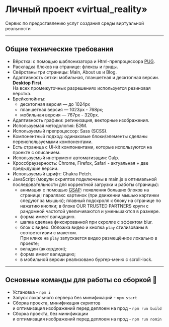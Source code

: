 # Личный проект «virtual_reality»

Сервис по предоставлению услуг создания среды виртуальной реальности

---

## Общие технические требования

* Вёрстка: с помощью шаблонизатора и Html-препроцессора [PUG](https://pugjs.org/api/getting-started.html).
* Раскладка блоков на странице: флексы и гриды.
* Свёрстаны три страницы: Main, About us и Blog.
* Адаптивность сетки: мобильная, планшетная и десктопная версии. **Desktop First**. <br>
На всех промежуточных разрешениях используется резиновая вёрстка.
* Брейкопойнты:
  - десктопная версия — до 1024px
  - планшетная версия — 1023px - 768px;
  - мобильная версия — 767px - 320px.
* Адаптивность графики: ретинизация, векторные изображения.
* Используемая методология: БЭМ.
* Используемый препроцессор: Sass (SCSS).
* Компонентный подход: одинаковые блоки/элементы сделаны переиспользуемыми компонентами.
* Есть страница с UI-kit компонентами, которые используются на проекте с описанием.
* Используемый инструмент автоматизации: Gulp.
* Кроссбраузерность: Chrome, Firefox, Safari - актуальная + две предыдущие версии.
* Используемый шрифт: Chakra Petch.
* JavaScript (модули скриптов подключены в main.js в оптимальной последовательности для корректной загрузки и работы страницы):
  - анимация с помощью [GSAP](https://gsap.com/):
    появления больших блоков на странице;
    параллакс картинок (при движении мышью картинки следуют за мышью);
    плавный подскролл к блоку на странице по нажатию кнопки;
    в блоке OUR TRUSTED PARTNERS круги с рандомной частотой увеличиваются и уменьшаются в размере.
  - форма имеет валидацию.
  - шапка сделана фиксированной при скролле с эффектом blur.
  - блок с видео. Обложка видео и кнопка `play` стилизованы в соответстивии с макетом.<br>
  При клике на `play` запускается видео размещённое локально в проекте;
  - вкладки (аккордеон);
  - форма имеет валидацию;
  - в мобильной версии реализовано бургер-меню с scroll-lock.

---

## Основные команды для работы со сборкой 📕
- Установка - `npm i`
- Запуск локального сервера без минификаций - `npm start`
- Сборка проекта, минификация скриптов <br>
и оптимизация изображений перед деплоем на прод - `npm run build`
- Сборка проекта, без минификации <br>
и оптимизация изображений перед деплоем на прод - `npm run nomin`

